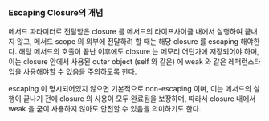 ### Escaping Closure의 개념

<!-- 아직 잘 이해가 안됨. -->

메서드 파라미터로 전달받은 closure 를 메서드의 라이프사이클 내에서 실행하여 끝내지 않고, 메서드 scope 의 외부에 전달하려 할 때는 해당 closure 를 escaping 해야한다. 해당 메서드의 호출이 끝난 이후에도 closure 는 메모리 어딘가에 저장되어야 하며, 이는 closure 안에서 사용된 outer object (self 와 같은) 에 weak 와 같은 레퍼런스타입을 사용해야할 수 있음을 주의하도록 한다.

escaping 이 명시되어있지 않으면 기본적으로 non-escaping 이며, 이는 메서드의 실행이 끝나기 전에 closure 의 사용이 모두 완료됨을 보장하며, 따라서 closure 내에서 weak 을 굳이 사용하지 않아도 안전할 수 있음을 의미하기도 한다.

